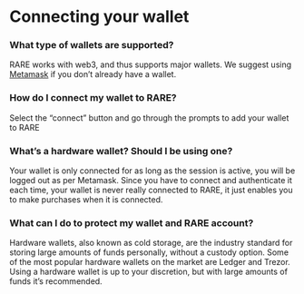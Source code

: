 

# Connecting your wallet
### What type of wallets are supported?
RARE works with web3, and thus supports major wallets. We suggest using [Metamask](https://metamask.io/) if you don’t already have a wallet.
### How do I connect my wallet to RARE?
Select the “connect” button and go through the prompts to add your wallet to RARE 
### What’s a hardware wallet? Should I be using one? 
Your wallet is only connected for as long as the session is active, you will be logged out as per Metamask. Since you have to connect and authenticate it each time, your wallet is never really connected to RARE, it just enables you to make purchases when it is connected. 
### What can I do to protect my wallet and RARE account?
Hardware wallets, also known as cold storage, are the industry standard for storing large amounts of funds personally, without a custody option. Some of the most popular hardware wallets on the market are Ledger and Trezor. Using a hardware wallet is up to your discretion, but with large amounts of funds it’s recommended. 